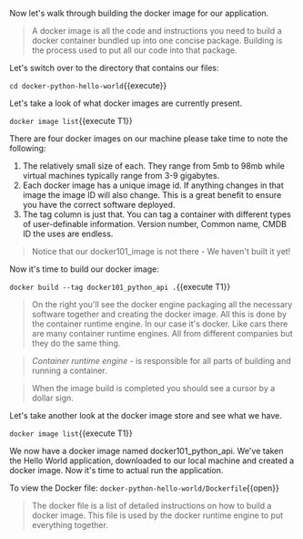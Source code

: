 Now let's walk through building the docker image for our application.

>A docker image is all the code and instructions you need to build a docker container bundled up into one concise package.  Building is the process used to put all our code into that package.


Let's switch over to the directory that contains our files:

 `cd docker-python-hello-world`{{execute}}

Let's take a look of what docker images are currently present.  

`docker image list`{{execute T1}}
  
 There are four docker images on our machine please take time to note the following: 
 
1. The relatively small size of each.  They range from 5mb to 98mb while virtual machines typically range from 3-9 gigabytes.
2. Each docker image has a unique image id.  If anything changes in that image the image ID will also change.  This is a great benefit to ensure you have the correct software deployed. 
3. The tag column is just that.  You can tag a container with different types of user-definable information.  Version number, Common name, CMDB ID the uses are endless.

>Notice that our docker101_image is not there - We haven't built it yet!

Now it's time to build our docker image:  

`docker build --tag docker101_python_api .`{{execute T1}}

>On the right you'll see the docker engine packaging all the necessary software together and creating the docker image.  All this is done by the container runtime engine.  In our case it's docker.  Like cars there are many container runtime engines.  All from different companies but they do the same thing.


>_Container_ _runtime_ _engine_ - is responsible for all parts of building and running a container.


>When the image build is completed you should see a cursor by a dollar sign. 

Let's take another look at the docker image store and see what we have. 

`docker image list`{{execute T1}}  

We now have a docker image named docker101_python_api.  We've taken the Hello World application, downloaded to our local machine and created a docker image.  Now it's time to actual run the application.

To view the Docker file: `docker-python-hello-world/Dockerfile`{{open}}
> The docker file is a list of detailed instructions on how to build a docker image.  This file is used by the docker runtime engine to put everything together.

